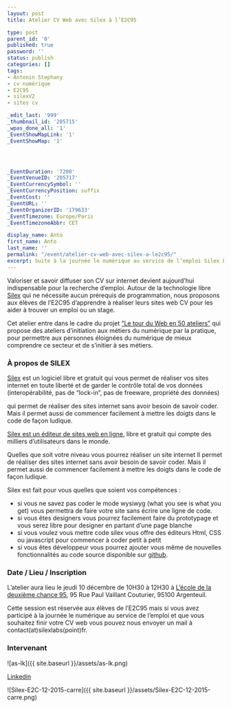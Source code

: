 ```yaml
---
layout: post
title: Atelier CV Web avec Silex à l’E2C95

type: post
parent_id: '0'
published: true
password: ''
status: publish
categories: []
tags:
- Antonin Stephany
- cv numérique
- E2C95
- silexV2
- sites cv

_edit_last: '999'
_thumbnail_id: '205715'
_wpas_done_all: '1'
_EventShowMapLink: '1'
_EventShowMap: '1'




_EventDuration: '7200'
_EventVenueID: '205717'
_EventCurrencySymbol: ''
_EventCurrencyPosition: suffix
_EventCost: ''
_EventURL: ''
_EventOrganizerID: '179633'
_EventTimezone: Europe/Paris
_EventTimezoneAbbr: CET

display_name: Anto
first_name: Anto
last_name: ''
permalink: "/event/atelier-cv-web-avec-silex-a-le2c95/"
excerpt: Suite à la journée le numérique au service de l’emploi Silex Labs organise un atelier à L’école de la deuxième chance 95 pour accompagner les élèves à la réalisation de leurs sites CV avec Silex.
---
```




Valoriser et savoir diffuser son CV sur internet devient aujourd’hui indispensable pour la recherche d’emploi. Autour de la technologie libre [Silex](http://www.silex.me/) qui ne nécessite aucun prérequis de programmation, nous proposons aux élèves de l’E2C95 d’apprendre à réaliser leurs sites web CV pour les aider à trouver un emploi ou un stage.

Cet atelier entre dans le cadre du projet [“Le tour du Web en 50 ateliers”](https://www.silexlabs.org/le-tour-du-web-en-50-ateliers-2/) qui propose des ateliers d’initiation aux métiers du numérique par la pratique, pour permettre aux personnes éloignées du numérique de mieux comprendre ce secteur et de s’initier à ses métiers.

### **À propos de SILEX**

[Silex](http://www.silex.me/) est un logiciel libre et gratuit qui vous permet de réaliser vos sites internet en toute liberté et de garder le contrôle total de vos données (interopérabilité, pas de “lock-in”, pas de freeware, propriété des données)

qui permet de réaliser des sites internet sans avoir besoin de savoir coder. Mais il permet aussi de commencer facilement à mettre les doigts dans le code de façon ludique.

[Silex est un éditeur de sites web en ligne](http://www.silex.me/), libre et gratuit qui compte des milliers d’utilisateurs dans le monde.

Quelles que soit votre niveau vous pourrez réaliser un site internet Il permet de réaliser des sites internet sans avoir besoin de savoir coder. Mais il permet aussi de commencer facilement à mettre les doigts dans le code de façon ludique.

Silex est fait pour vous quelles que soient vos compétences
: 
*   si vous ne savez pas coder le mode wysiwyg (what you see is what you get) vous permettra de faire votre site sans écrire une ligne de code.
*   si vous êtes designers vous pourrez facilement faire du prototypage et vous serez libre pour designer en partant d’une page blanche
*   si vous voulez vous mettre code silex vous offre des éditeurs Html, CSS ou javascript pour commencer à coder petit à petit
*   si vous êtes développeur vous pourrez ajouter vous même de nouvelles fonctionnalités au code source disponible sur [github](https://github.com/silexlabs/Silex).

### **Date / Lieu / Inscription**

L’atelier aura lieu le jeudi 10 décembre de 10H30 à 12H30 à [L’école de la deuxième chance 95](http://www.e2c95.com/), 95 Rue Paul Vaillant Couturier, 95100 Argenteuil.

Cette session est réservée aux élèves de l’E2C95 mais si vous avez participé à la journée le numérique au service de l’emploi et que vous souhaitez finir votre CV web vous pouvez nous envoyer un mail à contact(at)silexlabs(point)fr.

### **Intervenant**

![as-lk]({{ site.baseurl }}/assets/as-lk.png)



[Linkedin](https://www.linkedin.com/pub/antonin-stephany/1b/490/27a)

![Silex-E2C-12-2015-carre]({{ site.baseurl }}/assets/Silex-E2C-12-2015-carre.png)